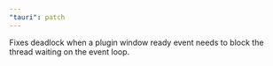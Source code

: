 ```yaml
---
"tauri": patch
---
```


Fixes deadlock when a plugin window ready event needs to block the thread waiting on the event loop.
